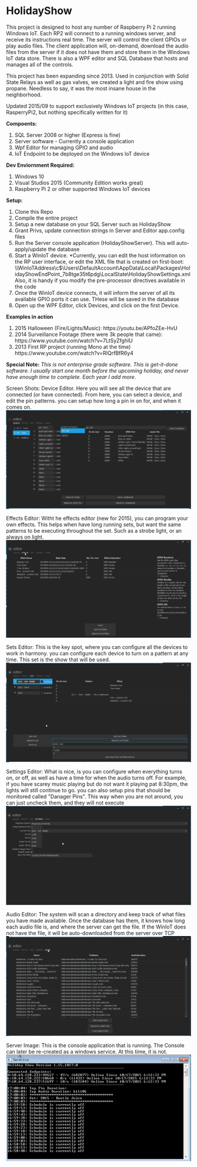 HolidayShow
===========

This project is designed to host any number of Raspberry Pi 2 running Windows IoT.  Each RP2 will connect to a running windows server, and receive its instructions real time. The server will control the client GPIOs or play audio files.  The client application will, on-demand, download the audio files from the server if it does not have them and store them in the Windows IoT data store. There is also a WPF editor and SQL Database that hosts and manages all of the controls.

This project has been expanding since 2013.   Used in conjunction with Solid State Relays as well as gas valves, we created a light and fire show using propane.   Needless to say, it was the most insane house in the neighborhood.

Updated 2015/09 to support exclusively  Windows IoT projects (in this case, RasperryPi2, but nothing specifically written for it)

<b>Compoents:</b>

<ol>
 <li>SQL Server 2008 or higher (Express is fine)</li>
 <li>Server software - Currently a console application</li>
 <li>Wpf Editor for managing GPIO and audio</li>
 <li>IoT Endpoint to be deployed on the Windows IoT device</li>
</ol>


<b>Dev Enviornment Required:</b>
<ol>
<li>Windows 10</li>
<li>Visual Studios 2015 (Community Edition works great)</li>
<li>Raspberry Pi 2 or other supported Windows IoT devices</li>
</ol>

<b>Setup:</b>
<ol>
<li>Clone this Repo</li>
<li>Compile the entire project</li>
<li>Setup a new database on your SQL Server such as HolidayShow</li>
<li>Grant Privs, update connection strings in Server and Editor app.config files</li>
<li>Run the Server console application (HolidayShowServer). This will auto-apply/update the database</li>
<li>Start a WinIoT device. *Currently, you can edit the host information on the RP user interface, or edit the XML file that is created on first-boot: \\WinIoTAddress\c$\Users\DefaultAccount\AppData\Local\Packages\HolidayShowEndPoint_7b8tge35t6pdg\LocalState\HolidayShowSettings.xml  
Also, it is handy if you modify the pre-processor directives available in the code</li>
<li>Once the WinIoT device connects, it will inform the server of all its available GPIO ports it can use. THese will be saved in the database</li>
<li>Open up the WPF Editor, click Devices, and click on the first Device.</li>
</ol>

<b>Examples in action</b>
<ol>
<li>2015 Halloween (Fire/Lights/Music): https://youtu.be/APfoZEe-HvU</li>
<li>2014 Surveillance Footage (there were 3k people that came): https://www.youtube.com/watch?v=7LtSyZfghlU</li>
<li>2013 First RP project (running Mono at the time) https://www.youtube.com/watch?v=RIQrfBfR6y4</li>
</ol>

<b>Special Note:</b>
<i>This is not enterprise grade software. This is get-it-done software.  I usually start one month before the upcoming holiday, and never have enough time to complete. Each year I add more.</i>

Screen Shots:
Device Editor. Here you will see all the device that are connected (or have connected). From here, you can select a device, and edit the pin patterns.  you can setup how long a pin in on for, and when it comes on.
![](https://raw.githubusercontent.com/TWhidden/HolidayShow/master/Images/DeviceEditor.png)

Effects Editor:
Witht he effects editor (new for 2015), you can program your own effects. This helps when have long running sets, but want the same patterns to be executing throughout the set. Such as a strobe light, or an always on light.
![](https://raw.githubusercontent.com/TWhidden/HolidayShow/master/Images/EffectsEditor.png)

Sets Editor:
This is the key spot, where you can configure all the devices to work in harmony. you can configure each device to turn on a pattern at any time. This set is the show that will be used.
![](https://raw.githubusercontent.com/TWhidden/HolidayShow/master/Images/SetsEditor.png)

Settings Editor:
What is nice, is you can configure when everything turns on, or off, as well as have a time for when the audio turns off. For example, if you have scarey music playing but do not want it playing pat 8:30pm, the lights will still continue to go.
you can also setup pins that should be monitored called "Danager Pins". This way when you are not around, you can just uncheck them, and they will not execute
![](https://raw.githubusercontent.com/TWhidden/HolidayShow/master/Images/ServerSettingsEditor.png)

Audio Editor:
The system will scan a directory and keep track of what files you have made available. Once the database has them, it knows how long each audio file is, and where the server can get the file.  If the WinIoT does not have the file, it will be auto-downloaded from the server over TCP
![](https://raw.githubusercontent.com/TWhidden/HolidayShow/master/Images/AudioEditor.png)

Server Image:
This is the console application that is running. The Console can later be re-created as a windows service. At this time, it is not.
![](https://raw.githubusercontent.com/TWhidden/HolidayShow/master/Images/ServerRunning.jpg)
